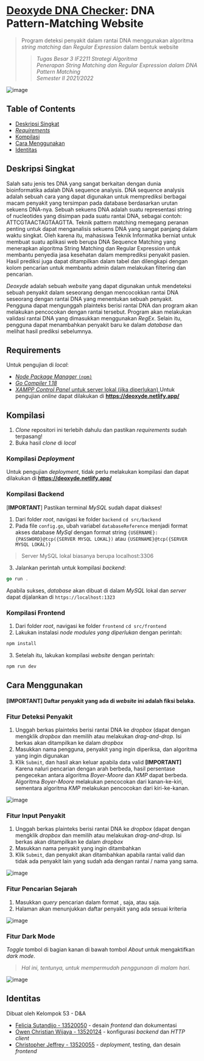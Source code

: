 # <a href = "https://deoxyde.netlify.app/">Deoxyde DNA Checker</a>: DNA Pattern-Matching Website

> Program deteksi penyakit dalam rantai DNA menggunakan algoritma _string matching_ dan _Regular Expression_ dalam bentuk website
> > _Tugas Besar 3 IF2211 Strategi Algoritma_ <br> _Penerapan String Matching dan Regular Expression dalam
DNA Pattern Matching_ <br> _Semester II 2021/2022_ <br>


![image](https://user-images.githubusercontent.com/71161031/165725592-509ed3de-0de2-436c-b711-a1cc5efff7eb.png)


## Table of Contents
- [Deskripsi Singkat](#deskripsi-singkat)
- [_Requirements_](#requirements)
- [Kompilasi](#kompilasi)
- [Cara Menggunakan](#cara-menggunakan)
- [Identitas](#identitas)

## Deskripsi Singkat

Salah satu jenis tes DNA yang sangat berkaitan dengan dunia bioinformatika adalah DNA
sequence analysis. DNA sequence analysis adalah sebuah cara yang dapat digunakan untuk
memprediksi berbagai macam penyakit yang tersimpan pada database berdasarkan urutan
sekuens DNA-nya. Sebuah sekuens DNA adalah suatu representasi string of nucleotides yang
disimpan pada suatu rantai DNA, sebagai contoh: ATTCGTAACTAGTAAGTTA. Teknik pattern
matching memegang peranan penting untuk dapat menganalisis sekuens DNA yang sangat
panjang dalam waktu singkat. Oleh karena itu, mahasiswa Teknik Informatika berniat untuk
membuat suatu aplikasi web berupa DNA Sequence Matching yang menerapkan algoritma
String Matching dan Regular Expression untuk membantu penyedia jasa kesehatan dalam
memprediksi penyakit pasien. Hasil prediksi juga dapat ditampilkan dalam tabel dan dilengkapi
dengan kolom pencarian untuk membantu admin dalam melakukan filtering dan pencarian.

_Deoxyde_ adalah sebuah _website_ yang dapat digunakan untuk mendeteksi sebuah penyakit dalam seseorang dengan mencocokkan rantai DNA seseorang dengan rantai DNA yang menentukan sebuah penyakit. Pengguna dapat mengunggah plainteks berisi rantai DNA dan program akan melakukan pencocokan dengan rantai tersebut. Program akan melakukan validasi rantai DNA yang dimasukkan menggunakan _RegEx_. Selain itu, pengguna dapat menambahkan penyakit baru ke dalam _database_ dan melihat hasil prediksi sebelumnya.

## Requirements
Untuk pengujian di _local_:
- <a href = "https://nodejs.org/en/download/"> _Node Package Manager_ `(npm)`</a>
- <a href = "https://go.dev/doc/install"> _Go Compiler 1.18_ </a>
- <a href = "https://www.apachefriends.org/download.html"> _XAMPP Control Panel_ untuk server lokal (jika diperlukan) </a>
Untuk pengujian _online_ dapat dilakukan di **<a href = "https://deoxyde.netlify.all/">https://deoxyde.netlify.app/</a>**

## Kompilasi
1. _Clone_ repositori ini terlebih dahulu dan pastikan _requirements_ sudah terpasang!
2. Buka hasil _clone_ di _local_

### Kompilasi _Deployment_
Untuk pengujian _deployment_, tidak perlu melakukan kompilasi dan dapat dilakukan di **<a href = "https://deoxyde.netlify.all/">https://deoxyde.netlify.app/</a>**
### Kompilasi Backend
[**IMPORTANT**] Pastikan terminal _MySQL_ sudah dapat diakses!
1. Dari folder _root_, navigasi ke folder `backend` `cd src/backend`
2. Pada file `config.go`, ubah variabel `databaseReference` menjadi format akses database _MySql_ dengan format string `{USERNAME}:{PASSWORD}@tcp({SERVER MYSQL LOKAL})` atau `{USERNAME}@tcp({SERVER MYSQL LOKAL)}`
> Server MySQL lokal biasanya berupa localhost:3306
3. Jalankan perintah untuk kompilasi _backend_:
```go
go run .
```
Apabila sukses, _database_ akan dibuat di dalam _MySQL_ lokal dan _server_ dapat dijalankan di `https://localhost:1323`

### Kompilasi Frontend
1. Dari folder _root_, navigasi ke folder `frontend` `cd src/frontend`
2. Lakukan instalasi _node modules yang diperlukan_ dengan perintah:
```javascript
npm install
```
3. Setelah itu, lakukan kompilasi _website_ dengan perintah:
```javascript
npm run dev
```

## Cara Menggunakan
#### **[IMPORTANT] Daftar penyakit yang ada di _website_ ini adalah fiksi belaka.**
### Fitur Deteksi Penyakit
1. Unggah berkas plainteks berisi rantai DNA ke _dropbox_ (dapat dengan mengklik _dropbox_ dan memilih atau melakukan _drag-and-drop_. Isi berkas akan ditampilkan ke dalam _dropbox_
2. Masukkan nama pengguna, penyakit yang ingin diperiksa, dan algoritma yang ingin digunakan
3. Klik `Submit`, dan hasil akan keluar apabila data valid
**[IMPORTANT]** Karena naluri pencarian dengan arah berbeda, hasil persentase pengecekan antara algoritma _Boyer-Moore_ dan _KMP_ dapat berbeda. Algoritma _Boyer-Moore_ melakukan pencocokan dari kanan-ke-kiri, sementara algoritma _KMP_ melakukan pencocokan dari kiri-ke-kanan. 

![image](https://user-images.githubusercontent.com/71161031/165732748-d52811bf-b168-47d9-8093-01e7c51a1e2f.png)

### Fitur Input Penyakit
1. Unggah berkas plainteks berisi rantai DNA ke _dropbox_ (dapat dengan mengklik _dropbox_ dan memilih atau melakukan _drag-and-drop_. Isi berkas akan ditampilkan ke dalam _dropbox_
2. Masukkan nama penyakit yang ingin ditambahkan
3. Klik `Submit`, dan penyakit akan ditambahkan apabila rantai valid dan tidak ada penyakit lain yang sudah ada dengan rantai / nama yang sama.

![image](https://user-images.githubusercontent.com/71161031/165732910-8e523722-131d-4650-9e70-212c01ea593e.png)

### Fitur Pencarian Sejarah
1. Masukkan _query_ pencarian dalam format <tanggal><spasi><nama penyakit>, <tanggal> saja, atau <penyakit> saja.
2. Halaman akan menunjukkan daftar penyakit yang ada sesuai kriteria

![image](https://user-images.githubusercontent.com/71161031/165733499-d894e15e-baa4-497b-8dd9-20419af013b8.png)

### Fitur Dark Mode
_Toggle_ tombol di bagian kanan di bawah tombol _About_ untuk mengaktifkan _dark mode_.
> _Hal ini, tentunya, untuk mempermudah penggunaan di malam hari._
  
![image](https://user-images.githubusercontent.com/71161031/165733687-2c529f3f-0884-431f-9185-18cf1d1eef9a.png)


## Identitas
Dibuat oleh Kelompok 53 - D&A
-  <a href="https://github.com/felinejtd">Felicia Sutandijo - 13520050</a> - desain _frontend_ dan dokumentasi
-  <a href="https://github.com/clumsyyyy">Owen Christian Wijaya - 13520124</a> - konfigurasi _backend_ dan _HTTP client_
-  <a href="https://github.com/christojeffrey">Christopher Jeffrey - 13520055</a> - _deployment_, testing, dan desain _frontend_
